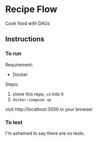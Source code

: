 # Recipe Flow

Cook food with DAGs

## Instructions
### To run
Requirement:
* Docker

Steps:
1. clone this repo, `cd` into it
2. `docker-compose up`

visit http://localhost:3000 in your browser

### To test

I'm ashamed to say there are no tests.